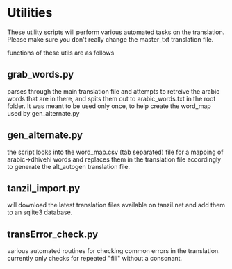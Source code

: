 # Utilities

These utility scripts will perform various automated tasks on the translation. Please make sure you don't really change the master_txt translation file.

functions of these utils are as follows

## grab_words.py

parses through the main translation file and attempts to retreive the arabic words that are in there, and spits them out to arabic_words.txt in the root folder. It was meant to be used only once, to help create the word_map used by gen_alternate.py

## gen_alternate.py

the script looks into the word_map.csv (tab separated) file for a mapping of arabic->dhivehi words and replaces them in the translation file accordingly to generate the alt_autogen translation file.

## tanzil_import.py

will download the latest translation files available on tanzil.net and add them to an sqlite3 database.

## transError_check.py

various automated routines for checking common errors in the translation. currently only checks for repeated "fili" without a consonant.